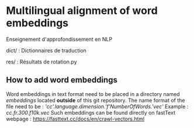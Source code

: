# Multilingual alignment of word embeddings 
Enseignement d'approfondissement en NLP

dict/ : Dictionnaires de traduction 

res/ : Résultats de rotation.py

## How to add word embeddings 
Word embeddings in text format need to be placed in a directory named *embeddings* located **outside** of this git repository. 
The name format of the file need to be : *'cc'.language.dimension.'f'NumberOfWords.'vec'* 
Example : *cc.fr.300.f10k.vec* 
Such embeddings can be found directly on fastText webpage : https://fasttext.cc/docs/en/crawl-vectors.html 



